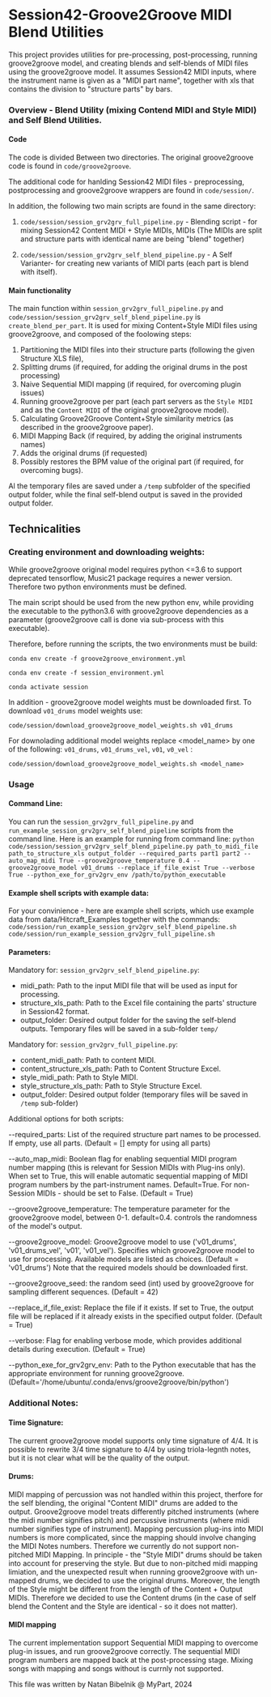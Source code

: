 # Session42-Groove2Groove MIDI Blend Utilities
This project provides utilities for pre-processing, post-processing, running groove2groove model, and creating blends and self-blends of MIDI files using the groove2groove model.
It assumes Session42 MIDI inputs, where the instrument name is given as a "MIDI part name", together with xls that contains the division to "structure parts" by bars. 

### Overview - Blend Utility (mixing Contend MIDI and Style MIDI) and Self Blend Utilities.
#### Code
The code is divided Between two directories. The original groove2groove code is found in ```code/groove2groove```.

The additional code for hanlding Session42 MIDI files - preprocessing, postprocessing and groove2groove wrappers are found in ```code/session/```.

In addition, the following two main scripts are found in the same directory: 

1. `code/session/session_grv2grv_full_pipeline.py` - Blending script - for mixing Session42 Content MIDI + Style MIDIs, MIDIs (The MIDIs are split and structure parts with identical name are being "blend" together)

2. `code/session/session_grv2grv_self_blend_pipeline.py` - A Self Varianter- for creating new variants of MIDI parts (each part is blend with itself). 
 

#### Main functionality

The main function within `session_grv2grv_full_pipeline.py` and `code/session/session_grv2grv_self_blend_pipeline.py` is `create_blend_per_part`.
It is used for mixing Content+Style MIDI files using groove2groove, and composed of the foolowing steps:

1. Partitioning the MIDI files into their structure parts (following the given Structure XLS file),
2. Splitting drums (if required, for adding the original drums in the post processing)
3. Naive Sequential MIDI mapping  (if required, for overcoming plugin issues)
4. Running groove2groove per part (each part servers as the `Style MIDI` and as the `Content MIDI` of the original groove2groove model).
5. Calculating Groove2Groove Content+Style similarity metrics (as described in the groove2groove paper).
6. MIDI Mapping Back (if required, by adding the original instruments names)
7. Adds the original drums (if requested)
8. Possibly restores the BPM value of the original part (if required, for overcoming bugs).

Al the temporary files are saved under a `/temp` subfolder of the specified output folder, while the final self-blend output is saved in the provided output folder.

## Technicalities
### Creating environment and downloading weights:
While groove2groove original model requires python <=3.6 to support deprecated tensorflow, Music21 package requires a newer version. Therefore two python environments must be defined.

The main script should be used from the new python env, while providing the executable to the python3.6 with groove2groove dependencies as a parameter (groove2groove call is done via sub-process with this executable).

Therefore, before running the scripts, the two environments must be build:

```conda env create -f groove2groove_environment.yml```

```conda env create -f session_environment.yml```

```conda activate session```


In addition - groove2groove model weights must be downloaded first. To download `v01_drums` model weights use:

```code/session/download_groove2groove_model_weights.sh v01_drums```


For downolading additional model weights replace <model_name> by one of the following: `v01_drums`, `v01_drums_vel`, `v01`, `v0_vel` :

```code/session/download_groove2groove_model_weights.sh <model_name>```

### Usage
#### Command Line:
You can run the `session_grv2grv_full_pipeline.py` and `run_example_session_grv2grv_self_blend_pipeline` scripts from the command line. 
Here is an example for running from command line:
```python code/session/session_grv2grv_self_blend_pipeline.py path_to_midi_file path_to_structure_xls output_folder --required_parts part1 part2 --auto_map_midi True --groove2groove_temperature 0.4 --groove2groove_model v01_drums --replace_if_file_exist True --verbose True --python_exe_for_grv2grv_env /path/to/python_executable```

#### Example shell scripts with example data:
For your convinience - here are example shell scripts, which use example data from data/Hitcraft_Examples together with the commands:
`code/session/run_example_session_grv2grv_self_blend_pipeline.sh`
`code/session/run_example_session_grv2grv_full_pipeline.sh`

#### Parameters:
Mandatory for: `session_grv2grv_self_blend_pipeline.py`:
  * midi_path: Path to the input MIDI file that will be used as input for processing.      
  * structure_xls_path: Path to the Excel file containing the parts' structure in Session42 format.
  * output_folder: Desired output folder for the saving the self-blend outputs. 
    Temporary files will be saved in a sub-folder `temp/`

Mandatory for: `session_grv2grv_full_pipeline.py`:
  * content_midi_path: Path to content MIDI.
  * content_structure_xls_path: Path to Content Structure Excel.
  * style_midi_path: Path to Style MIDI. 
  * style_structure_xls_path:  Path to Style Structure Excel.
  * output_folder: Desired output folder (temporary files will be saved in `/temp` sub-folder)

Additional options for both scripts:      

  --required_parts: List of the required structure part names to be processed. If empty, use all parts. (Default = [] empty for using all parts)
  
  --auto_map_midi: Boolean flag for enabling sequential MIDI program number mapping (this is relevant for Session MIDIs with Plug-ins only). 
      When set to True, this will enable automatic sequential mapping of MIDI program numbers by the part-instrument names. Default=True.
      For non-Session MIDIs - should be set to False. (Default = True)
  
  --groove2groove_temperature: The temperature parameter for the groove2groove model, between 0-1. default=0.4. controls the randomness of the model's output.

  --groove2groove_model: Groove2groove model to use ('v01_drums', 'v01_drums_vel', 'v01', 'v01_vel'). 
      Specifies which groove2groove model to use for processing. Available models are listed as choices. (Default = 'v01_drums') 
      Note that the required models should be downloaded first. 
 
  --groove2groove_seed: the random seed (int) used by groove2groove for sampling different sequences. (Default = 42)

  --replace_if_file_exist: Replace the file if it exists. 
  If set to True, the output file will be replaced if it already exists in the specified output folder. (Default = True)

  --verbose: Flag for enabling verbose mode, which provides additional details during execution. (Default = True)

  --python_exe_for_grv2grv_env: Path to the Python executable that has the appropriate environment for running groove2groove. (Default='/home/ubuntu/.conda/envs/groove2groove/bin/python')


### Additional Notes:
#### Time Signature: 
The current groove2groove model supports only time signature of 4/4. It is possible to rewrite 3/4 time signature to 4/4 by using triola-legnth notes, but it is not clear what will be the quality of the output. 

#### Drums: 
MIDI mapping of percussion was not handled within this project, therfore for the self blending, the original "Content MIDI" drums are added to the output.
Groove2groove model treats differently pitched instruments (where the midi number signifies pitch) and percussive instruments (where midi number signifies type of instrument). Mapping percussion plug-ins into MIDI numbers is more complicated, since the mapping should involve changing the MIDI Notes numbers. Therefore we currently do not support non-pitched MIDI Mapping.
In principle - the "Style MIDI" drums should be taken into account for preserving the style. But due to non-pitched midi mapping limiation, and the unexpected result when running groove2groove with un-mapped drums, we decided to use the original drums. Moreover, the length of the Style might be different from the length of the Content + Output MIDIs. Therefore we decided to use the Content drums (in the case of self blend the Content and the Style are identical - so it does not matter).

#### MIDI mapping 
The current implementation support Sequential MIDI mapping to overcome plug-in issues, and run groove2groove correctly. The sequential MIDI program numbers are mapped back at the post-processing stage. Mixing songs with mapping and songs without is currnly not supported.


This file was written by Natan Bibelnik @ MyPart, 2024
